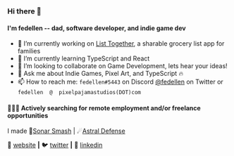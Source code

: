 ### Hi there 👋

#### I'm fedellen -- dad, software developer, and indie game dev

<!--
**fedellen/fedellen** is a ✨ _special_ ✨ repository because its `README.md` (this file) appears on your GitHub profile.
-->

- 🔭 I’m currently working on [List Together][listTogether], a sharable grocery list app for families
- 🌱 I’m currently learning TypeScript and React
- 👯 I’m looking to collaborate on Game Development, lets hear your ideas!
- 💬 Ask me about Indie Games, Pixel Art, and TypeScript 🔥
- 📫 How to reach me: `fedellen#5443` on Discord [@fedellen][twitter] on Twitter or `fedellen  @  pixelpajamastudios(DOT)com` 

#### 👨🏼‍💻 Actively searching for remote employment and/or freelance opportunities

I made 🐬[Sonar Smash][sonarSmash] | ☄[Astral Defense][astralDefense]

🏡 [website][website] **|** 
🐦 [twitter][twitter] **|** 
👔 [linkedin][linkedin]

[website]: https://pixelpajamastudios.com/fedellen.html
[twitter]: https://twitter.com/fedellen
[linkedin]: https://www.linkedin.com/in/derek-sonnenberg-5b47991b6/
[sonarSmash]: https://pixelpajamastudios.com/sonarsmash.html
[astralDefense]: https://pixelpajamastudios.com/astraldefense.html
[listTogether]: https://github.com/fedellen/list-together
